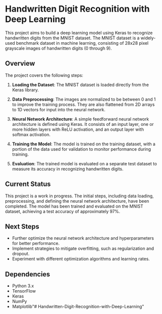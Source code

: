 # Handwritten Digit Recognition with Deep Learning

This project aims to build a deep learning model using Keras to recognize handwritten digits from the MNIST dataset. The MNIST dataset is a widely-used benchmark dataset in machine learning, consisting of 28x28 pixel grayscale images of handwritten digits (0 through 9).

## Overview

The project covers the following steps:

1. **Loading the Dataset**: The MNIST dataset is loaded directly from the Keras library.

2. **Data Preprocessing**: The images are normalized to be between 0 and 1 to improve the training process. They are also flattened from 2D arrays to 1D vectors for input into the neural network.

3. **Neural Network Architecture**: A simple feedforward neural network architecture is defined using Keras. It consists of an input layer, one or more hidden layers with ReLU activation, and an output layer with softmax activation.

4. **Training the Model**: The model is trained on the training dataset, with a portion of the data used for validation to monitor performance during training.

5. **Evaluation**: The trained model is evaluated on a separate test dataset to measure its accuracy in recognizing handwritten digits.

## Current Status

This project is a work in progress. The initial steps, including data loading, preprocessing, and defining the neural network architecture, have been completed. The model has been trained and evaluated on the MNIST dataset, achieving a test accuracy of approximately 97%.

## Next Steps

- Further optimize the neural network architecture and hyperparameters for better performance.
- Implement strategies to mitigate overfitting, such as regularization and dropout.
- Experiment with different optimization algorithms and learning rates.

## Dependencies

- Python 3.x
- TensorFlow
- Keras
- NumPy
- Matplotlib"# Handwritten-Digit-Recognition-with-Deep-Learning" 
